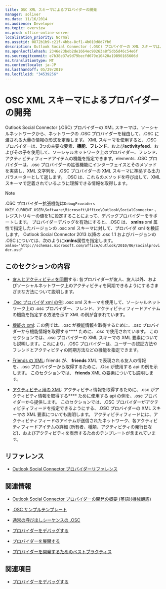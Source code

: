 ```yaml
---
title: OSC XML スキーマによるプロバイダーの開発
manager: soliver
ms.date: 11/16/2014
ms.audience: Developer
ms.topic: overview
ms.prod: office-online-server
localization_priority: Normal
ms.assetid: 0872b1b9-c21f-4bba-8cf1-4b010d8d7fb6
description: Outlook Social Connector (.OSC) プロバイダーの XML スキーマは、ソーシャルネットワークから、ネットワークの .OSC プロバイダーを経由して、.OSC に渡される大量の情報の形式を定義します。
ms.openlocfilehash: 2346e23beb2de1664ec90263a8f5db5d46c54e6f
ms.sourcegitcommit: e7b38e37a9d79becfd679e10420a19890165606d
ms.translationtype: MT
ms.contentlocale: ja-JP
ms.lasthandoff: 05/29/2019
ms.locfileid: "34539256"
---
```

# <a name="developing-a-provider-with-the-osc-xml-schema"></a>OSC XML スキーマによるプロバイダーの開発

Outlook Social Connector (.OSC) プロバイダーの XML スキーマは、ソーシャルネットワークから、ネットワークの .OSC プロバイダーを経由して、.OSC に渡される大量の情報の形式を定義します。 XML スキーマを使用すると、.OSC プロバイダーは、3つの主要な要素、**機能**、**フレンド**、および**activityfeed**、およびその子を使用して、ソーシャルネットワーク上のプロバイダー、フレンド、アクティビティフィードアイテムの機能を指定できます。elements. .OSC プロバイダーは、.osc プロバイダーの拡張機能にインターフェイスとそのメソッドを実装し、XML 文字列を、.OSC プロバイダーの XML スキーマに準拠する出力パラメーターとして返します。 .OSC は、これらのメソッドを呼び出して、XML スキーマで定義されているように理解できる情報を取得します。
  
> [!NOTE]
> .OSC プロバイダー拡張機能は`DebugProviders` `HKEY_CURRENT_USER\Software\Microsoft\Office\Outlook\SocialConnector` 、レジストリキーの値を1に設定することによって、デバッグプロバイダーをサポートします。 プロバイダーデバッグを有効にすると、.OSC は、 **xmlns** xml 属性で指定したバージョンの .osc xml スキーマに対して、プロバイダ xml を検証します。 Outlook Social Connector 2013 以降の .osc 1.1 およびバージョンの .OSC については、次のように**xmlns**属性を指定します。`xmlns="http://schemas.microsoft.com/office/outlook/2010/06/socialprovider.xsd"`
  
## <a name="in-this-section"></a>このセクションの内容

- [友人とアクティビティを同期](synchronizing-friends-and-activities.md)する: 各プロバイダーが友人、友人以外、およびソーシャルネットワーク上のアクティビティを同期できるようにするさまざまな方法について説明します。 
    
- [.Osc プロバイダ xml の例](osc-provider-xml-examples.md): .osc xml スキーマを使用して、ソーシャルネットワーク上の .osc プロバイダー、フレンド、アクティビティフィードアイテムの機能を指定する方法を示す XML の例が含まれています。
    
- [機能の xml](xml-for-capabilities.md): この例で[](isocialprovider-getcapabilities.md)は、.osc が機能情報を取得するために、.osc プロバイダーから機能情報を取得する**** ために、.osc で使用されています。 このセクションでは、.osc プロバイダーの XML スキーマの XML 要素についても説明します。これにより、.OSC プロバイダーは、ユーザーの認証方法やフレンドとアクティビティの同期方法などの機能を指定できます。 
    
- [Friends の XML](xml-for-friends.md): friends が、 **friends** XML で表現される友人の情報を、.osc プロバイダーから取得するために、.Osc が使用する api の例を示します。 このセクションでは、 **friends** XML の要素についても説明します。 
    
- [アクティビティ用の XML](xml-for-activities.md): アクティビティ情報を取得するために、.osc がアクティビティ情報を取得する**** ために使用する api の例を、.osc プロバイダーから提供します。 このセクションでは、.OSC プロバイダーがアクティビティフィードを指定できるようにする、.OSC プロバイダーの XML スキーマの XML 要素についても説明します。 アクティビティフィードには、アクティビティフィードのアイテムが送信されたネットワーク、各アクティビティフィードアイテムの詳細 (所有者、種類、アクティビティの発行日など)、およびアクティビティを表示するためのテンプレートが含まれています。 
    
## <a name="reference"></a>リファレンス

- [Outlook Social Connector プロバイダーリファレンス](outlook-social-connector-provider-reference-0.md)
  
## <a name="related-sections"></a>関連情報

- [Outlook Social Connector プロバイダーの開発の概要 (英語)(機械翻訳)](getting-started-with-developing-an-outlook-social-connector-provider.md)
  
- [.OSC サンプルテンプレート](osc-sample-templates.md)
  
- [通常の呼び出しシーケンスの .OSC](osc-typical-calling-sequences.md)
  
- [プロバイダーをデバッグする](debugging-a-provider.md)
  
- [プロバイダーを展開する](deploying-a-provider.md)
  
- [プロバイダーを開発するためのベストプラクティス](best-practices-for-developing-a-provider.md)
  
## <a name="see-also"></a>関連項目

- [プロバイダーをデバッグする](debugging-a-provider.md)

